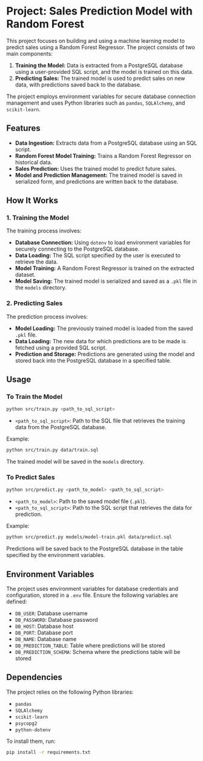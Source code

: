 # Project: Sales Prediction Model with Random Forest

This project focuses on building and using a machine learning model to predict sales using a Random Forest Regressor. The project consists of two main components:

1. **Training the Model:** Data is extracted from a PostgreSQL database using a user-provided SQL script, and the model is trained on this data.
2. **Predicting Sales:** The trained model is used to predict sales on new data, with predictions saved back to the database.

The project employs environment variables for secure database connection management and uses Python libraries such as `pandas`, `SQLAlchemy`, and `scikit-learn`.

## Features

- **Data Ingestion:** Extracts data from a PostgreSQL database using an SQL script.
- **Random Forest Model Training:** Trains a Random Forest Regressor on historical data.
- **Sales Prediction:** Uses the trained model to predict future sales.
- **Model and Prediction Management:** The trained model is saved in serialized form, and predictions are written back to the database.

## How It Works

### 1. Training the Model
The training process involves:
- **Database Connection:** Using `dotenv` to load environment variables for securely connecting to the PostgreSQL database.
- **Data Loading:** The SQL script specified by the user is executed to retrieve the data.
- **Model Training:** A Random Forest Regressor is trained on the extracted dataset.
- **Model Saving:** The trained model is serialized and saved as a `.pkl` file in the `models` directory.

### 2. Predicting Sales
The prediction process involves:
- **Model Loading:** The previously trained model is loaded from the saved `.pkl` file.
- **Data Loading:** The new data for which predictions are to be made is fetched using a provided SQL script.
- **Prediction and Storage:** Predictions are generated using the model and stored back into the PostgreSQL database in a specified table.

## Usage

### To Train the Model

```bash
python src/train.py <path_to_sql_script>
```

- `<path_to_sql_script>`: Path to the SQL file that retrieves the training data from the PostgreSQL database.

Example:

```bash
python src/train.py data/train.sql
```

The trained model will be saved in the `models` directory.

### To Predict Sales

```bash
python src/predict.py <path_to_model> <path_to_sql_script>
```

- `<path_to_model>`: Path to the saved model file (`.pkl`).
- `<path_to_sql_script>`: Path to the SQL script that retrieves the data for prediction.

Example:

```bash
python src/predict.py models/model-train.pkl data/predict.sql
```

Predictions will be saved back to the PostgreSQL database in the table specified by the environment variables.

## Environment Variables

The project uses environment variables for database credentials and configuration, stored in a `.env` file. Ensure the following variables are defined:

- `DB_USER`: Database username
- `DB_PASSWORD`: Database password
- `DB_HOST`: Database host
- `DB_PORT`: Database port
- `DB_NAME`: Database name
- `DB_PREDICTION_TABLE`: Table where predictions will be stored
- `DB_PREDICTION_SCHEMA`: Schema where the predictions table will be stored

## Dependencies

The project relies on the following Python libraries:

- `pandas`
- `SQLAlchemy`
- `scikit-learn`
- `psycopg2`
- `python-dotenv`

To install them, run:

```bash
pip install -r requirements.txt
```

